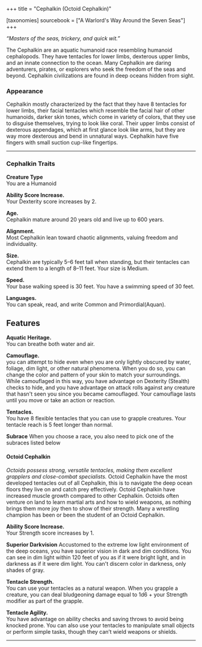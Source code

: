 +++
title = "Cephalkin (Octoid Cephalkin)"

[taxonomies]
sourcebook = ["A Warlord's Way Around the Seven Seas"]
+++

 
_“Masters of the seas, trickery, and quick wit.”_

The Cephalkin are an aquatic humanoid race resembling humanoid cephalopods. They have tentacles for lower limbs, dexterous upper limbs, and an innate connection to the ocean. Many Cephalkin are daring adventurers, pirates, or explorers who seek the freedom of the seas and beyond. Cephalkin civilizations are found in deep oceans hidden from sight.

### **Appearance**
Cephalkin mostly characterized by the fact that they have 8 tentacles for lower limbs, their facial tentacles which resemble the facial hair of other humanoids, darker skin tones, which come in variety of colors, that they use to disguise themselves, trying to look like coral.  Their upper limbs consist of dexterous appendages, which at first glance look like arms, but they are way more dexterous and bend in unnatural ways. Cephalkin have five fingers with small suction cup-like fingertips. 


---

### **Cephalkin Traits**

**Creature Type**  
You are a Humanoid

**Ability Score Increase.**  
Your Dexterity score increases by 2.

**Age.**  
Cephalkin mature around 20 years old and live up to 600 years.

**Alignment.**  
Most Cephalkin lean toward chaotic alignments, valuing freedom and individuality.

**Size.**  
Cephalkin are typically 5–6 feet tall when standing, but their tentacles can extend them to a length of 8–11 feet. Your size is Medium.

**Speed.**  
Your base walking speed is 30 feet. You have a swimming speed of 30 feet.

**Languages.**  
You can speak, read, and write Common and Primordial(Aquan).

## Features

**Aquatic Heritage.**  
You can breathe both water and air.

**Camouflage.**  
you can attempt to hide even when you are only lightly obscured by water, foliage, dim light, or other natural phenomena. When you do so, you can change the color and pattern of your skin to match your surroundings. While camouflaged in this way, you have advantage on Dexterity (Stealth) checks to hide, and you have advantage on attack rolls against any creature that hasn't seen you since you became camouflaged. Your camouflage lasts until you move or take an action or reaction.

**Tentacles.**  
You have 8 flexible tentacles that you can use to grapple creatures. Your tentacle reach is 5 feet longer than normal.

**Subrace**
When you choose a race, you also need to pick one of the subraces listed below



#### **Octoid Cephalkin**

_Octoids possess strong, versatile tentacles, making them excellent grapplers and close-combat specialists._
Octoid Cephalkin have the most developed tentacles out of all Cephalkin, this is to navigate the deep ocean floors they live on and catch prey effectively. Octoid Cephalkin have increased muscle growth compared to other Cephalkin. Octoids often venture on land to learn martial arts and how to wield weapons, as nothing brings them more joy then to show of their strength. Many a wrestling champion has been or been the student of an Octoid Cephalkin.

**Ability Score Increase.**  
Your Strength score increases by 1.

**Superior Darkvision**
Accustomed to the extreme low light environment of the deep oceans, you have superior vision in dark and dim conditions. You can see in dim light within 120 feet of you as if it were bright light, and in darkness as if it were dim light. You can't discern color in darkness, only shades of gray.

**Tentacle Strength.**  
You can use your tentacles as a natural weapon. When you grapple a creature, you can deal bludgeoning damage equal to 1d6 + your Strength modifier as part of the grapple.

**Tentacle Agility.**  
You have advantage on ability checks and saving throws to avoid being knocked prone. You can also use your tentacles to manipulate small objects or perform simple tasks, though they can’t wield weapons or shields.

---
